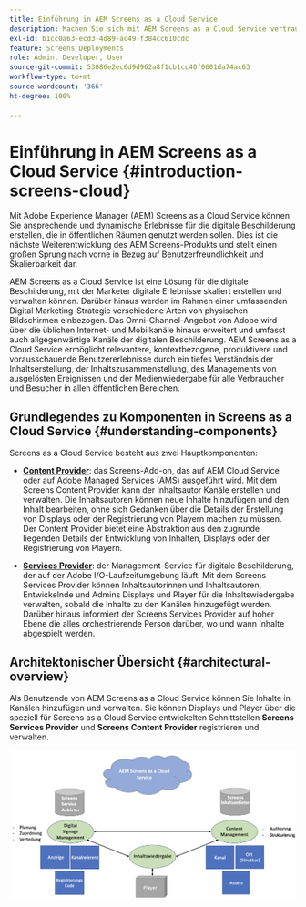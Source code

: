 ```yaml
---
title: Einführung in AEM Screens as a Cloud Service
description: Machen Sie sich mit AEM Screens as a Cloud Service vertraut.
exl-id: b1cc0a63-ecd3-4d89-ac49-f384cc610cdc
feature: Screens Deployments
role: Admin, Developer, User
source-git-commit: 53086e2ec6d9d962a8f1cb1cc40f0601da74ac63
workflow-type: tm+mt
source-wordcount: '366'
ht-degree: 100%

---
```



# Einführung in AEM Screens as a Cloud Service {#introduction-screens-cloud}

Mit Adobe Experience Manager (AEM) Screens as a Cloud Service können Sie ansprechende und dynamische Erlebnisse für die digitale Beschilderung erstellen, die in öffentlichen Räumen genutzt werden sollen. Dies ist die nächste Weiterentwicklung des AEM Screens-Produkts und stellt einen großen Sprung nach vorne in Bezug auf Benutzerfreundlichkeit und Skalierbarkeit dar.

AEM Screens as a Cloud Service ist eine Lösung für die digitale Beschilderung, mit der Marketer digitale Erlebnisse skaliert erstellen und verwalten können. Darüber hinaus werden im Rahmen einer umfassenden Digital Marketing-Strategie verschiedene Arten von physischen Bildschirmen einbezogen. Das Omni-Channel-Angebot von Adobe wird über die üblichen Internet- und Mobilkanäle hinaus erweitert und umfasst auch allgegenwärtige Kanäle der digitalen Beschilderung. AEM Screens as a Cloud Service ermöglicht relevantere, kontextbezogene, produktivere und vorausschauende Benutzererlebnisse durch ein tiefes Verständnis der Inhaltserstellung, der Inhaltszusammenstellung, des Managements von ausgelösten Ereignissen und der Medienwiedergabe für alle Verbraucher und Besucher in allen öffentlichen Bereichen.

## Grundlegendes zu Komponenten in Screens as a Cloud Service {#understanding-components}

Screens as a Cloud Service besteht aus zwei Hauptkomponenten:

* **[Content Provider](https://experienceleague.adobe.com/docs/experience-manager-cloud-service/content/screens-as-cloud-service/configure-screens-cloud/using-screens-content-provider.html?lang=de)**: das Screens-Add-on, das auf AEM Cloud Service oder auf Adobe Managed Services (AMS) ausgeführt wird. Mit dem Screens Content Provider kann der Inhaltsautor Kanäle erstellen und verwalten. Die Inhaltsautoren können neue Inhalte hinzufügen und den Inhalt bearbeiten, ohne sich Gedanken über die Details der Erstellung von Displays oder der Registrierung von Playern machen zu müssen. Der Content Provider bietet eine Abstraktion aus den zugrunde liegenden Details der Entwicklung von Inhalten, Displays oder der Registrierung von Playern.

* **[Services Provider](https://experienceleague.adobe.com/docs/experience-manager-cloud-service/content/screens-as-cloud-service/configure-screens-cloud/navigating-to-screens-services-provider.html?lang=de)**: der Management-Service für digitale Beschilderung, der auf der Adobe I/O-Laufzeitumgebung läuft. Mit dem Screens Services Provider können Inhaltsautorinnen und Inhaltsautoren, Entwickelnde und Admins Displays und Player für die Inhaltswiedergabe verwalten, sobald die Inhalte zu den Kanälen hinzugefügt wurden. Darüber hinaus informiert der Screens Services Provider auf hoher Ebene die alles orchestrierende Person darüber, wo und wann Inhalte abgespielt werden.


## Architektonischer Übersicht {#architectural-overview}

Als Benutzende von AEM Screens as a Cloud Service können Sie Inhalte in Kanälen hinzufügen und verwalten. Sie können Displays und Player über die speziell für Screens as a Cloud Service entwickelten Schnittstellen **Screens Services Provider** und **Screens Content Provider** registrieren und verwalten.

![Architektonischer Überblick](/help/screens-cloud/assets/architecture-screenscloud.png)
